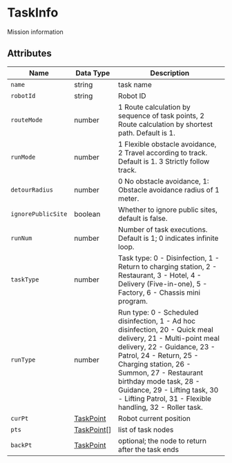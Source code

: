 # TaskInfo

Mission information

## Attributes

| Name | Data Type                                    | Description                                                                                                                                                                                          |
| ---------- |----------------------------------------------|------------------------------------------------------------------------------------------------------------------------------------------------------------------------------------------------------|
| `name` | string                                       | task name                                                                                                                                                                                            |
| `robotId` | string                                       | Robot ID                                                                                                                                                                                             |
| `routeMode`        | number  | 1 Route calculation by sequence of task points, 2 Route calculation by shortest path. Default is 1.                                                                                       |
| `runMode`          | number  | 1 Flexible obstacle avoidance, 2 Travel according to track. Default is 1. 3 Strictly follow track.                                                                                          |
| `detourRadius` | number | 0 No obstacle avoidance, 1: Obstacle avoidance radius of 1 meter.
| `ignorePublicSite` | boolean | Whether to ignore public sites, default is false.                                                                                                                                              |
| `runNum`           | number  | Number of task executions. Default is 1; 0 indicates infinite loop.                                                                                                                           |
| `taskType`         | number  | Task type: 0 - Disinfection, 1 - Return to charging station, 2 - Restaurant, 3 - Hotel, 4 - Delivery (Five-in-one), 5 - Factory, 6 - Chassis mini program.                                                                                                   |
| `runType`          | number  | Run type: 0 - Scheduled disinfection, 1 - Ad hoc disinfection, 20 - Quick meal delivery, 21 - Multi-point meal delivery, 22 - Guidance, 23 - Patrol, 24 - Return, 25 - Charging station, 26 - Summon, 27 - Restaurant birthday mode task, 28 - Guidance, 29 - Lifting task, 30 - Lifting Patrol, 31 - Flexible handling, 32 - Roller task.| `runNum` | number                                       | The number of task executions<br/>The default is 1; 0 means infinite loop                                                                                                                            |
| `curPt` | [TaskPoint](../../Define/Define-TaskPoint)   | Robot current position                                                                                                                                                                               |
| `pts` | [TaskPoint](../../Define/Define-TaskPoint)[] | list of task nodes                                                                                                                                                                                   |
| `backPt` | [TaskPoint](../../Define/Define-TaskPoint)   | optional; the node to return after the task ends                                                                                                                                                     |
